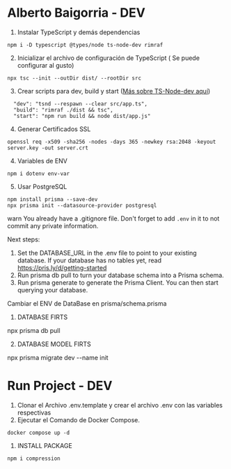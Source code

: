 # Alberto Baigorria - DEV

1. Instalar TypeScript y demás dependencias
```
npm i -D typescript @types/node ts-node-dev rimraf
```
2. Inicializar el archivo de configuración de TypeScript ( Se puede configurar al gusto)
```
npx tsc --init --outDir dist/ --rootDir src
```

3. Crear scripts para dev, build y start ([Más sobre TS-Node-dev aquí](https://www.npmjs.com/package/ts-node-dev))
```
  "dev": "tsnd --respawn --clear src/app.ts",
  "build": "rimraf ./dist && tsc",
  "start": "npm run build && node dist/app.js"
```

4. Generar Certificados SSL
```
openssl req -x509 -sha256 -nodes -days 365 -newkey rsa:2048 -keyout server.key -out server.crt
```

4. Variables de ENV
```
npm i dotenv env-var
```
5. Usar PostgreSQL
```
npm install prisma --save-dev
npx prisma init --datasource-provider postgresql
```
warn You already have a .gitignore file. Don't forget to add `.env` in it to not commit any private information.

Next steps:
1. Set the DATABASE_URL in the .env file to point to your existing database. If your database has no tables yet, read https://pris.ly/d/getting-started
2. Run prisma db pull to turn your database schema into a Prisma schema.
3. Run prisma generate to generate the Prisma Client. You can then start querying your database.

Cambiar el ENV de DataBase en prisma/schema.prisma




1. DATABASE FIRTS

npx prisma db pull

2. DATABASE MODEL FIRTS

npx prisma migrate dev --name init

# Run Project - DEV


1. Clonar el Archivo .env.template y crear el archivo .env con las variables respectivas
2. Ejecutar el Comando de Docker Compose.
```
docker compose up -d
```


1. INSTALL PACKAGE
```
npm i compression
```
